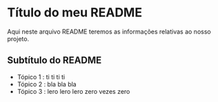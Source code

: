 # Título do meu README

Aqui neste arquivo README teremos as informações relativas ao nosso projeto.

## Subtítulo do README

- Tópico 1 : ti ti ti ti 
- Tópico 2 : bla bla bla
- Tópico 3 : lero lero lero zero vezes zero